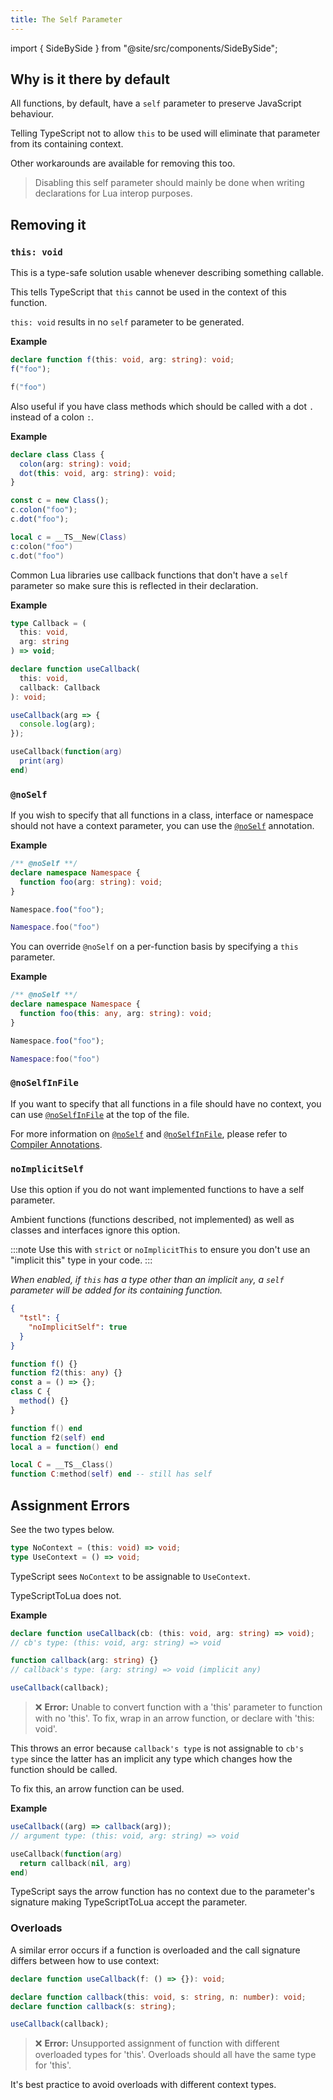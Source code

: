 ```yaml
---
title: The Self Parameter
---
```


import { SideBySide } from "@site/src/components/SideBySide";

## Why is it there by default

All functions, by default, have a `self` parameter to preserve JavaScript behaviour.

Telling TypeScript not to allow `this` to be used will eliminate that parameter from its containing context.

Other workarounds are available for removing this too.

> Disabling this self parameter should mainly be done when writing declarations for Lua interop purposes.

## Removing it

### `this: void`

This is a type-safe solution usable whenever describing something callable.

This tells TypeScript that `this` cannot be used in the context of this function.

`this: void` results in no `self` parameter to be generated.

**Example**

<SideBySide>

```typescript
declare function f(this: void, arg: string): void;
f("foo");
```

```lua
f("foo")
```

</SideBySide>

Also useful if you have class methods which should be called with a dot `.` instead of a colon `:`.

**Example**

<SideBySide>

```typescript
declare class Class {
  colon(arg: string): void;
  dot(this: void, arg: string): void;
}

const c = new Class();
c.colon("foo");
c.dot("foo");
```

```lua
local c = __TS__New(Class)
c:colon("foo")
c.dot("foo")
```

</SideBySide>

Common Lua libraries use callback functions that don't have a `self` parameter so make sure this is reflected in their declaration.

**Example**

<SideBySide>

<!-- prettier-ignore -->
```typescript
type Callback = (
  this: void,
  arg: string
) => void;

declare function useCallback(
  this: void,
  callback: Callback
): void;

useCallback(arg => {
  console.log(arg);
});
```

```lua
useCallback(function(arg)
  print(arg)
end)
```

</SideBySide>

### `@noSelf`

If you wish to specify that all functions in a class, interface or namespace should not have a context parameter, you can use the [`@noSelf`](./advanced/compiler-annotations.md#noself) annotation.

**Example**

<SideBySide>

```typescript
/** @noSelf **/
declare namespace Namespace {
  function foo(arg: string): void;
}

Namespace.foo("foo");
```

```lua
Namespace.foo("foo")
```

</SideBySide>

You can override `@noSelf` on a per-function basis by specifying a `this` parameter.

**Example**

<SideBySide>

```typescript
/** @noSelf **/
declare namespace Namespace {
  function foo(this: any, arg: string): void;
}

Namespace.foo("foo");
```

```lua
Namespace:foo("foo")
```

</SideBySide>

### `@noSelfInFile`

If you want to specify that all functions in a file should have no context, you can use [`@noSelfInFile`](./advanced/compiler-annotations.md#noselfinfile) at the top of the file.

For more information on [`@noSelf`](./advanced/compiler-annotations.md#noself) and [`@noSelfInFile`](./advanced/compiler-annotations.md#noselfinfile), please refer to [Compiler Annotations](./advanced/compiler-annotations).

### `noImplicitSelf`

Use this option if you do not want implemented functions to have a self parameter.

Ambient functions (functions described, not implemented) as well as classes and interfaces ignore this option.

:::note
Use this with `strict` or `noImplicitThis` to ensure you don't use an "implicit this" type in your code.
:::

_When enabled, if `this` has a type other than an implicit `any`, a `self` parameter will be added for its containing function._

```json title=tsconfig.json
{
  "tstl": {
    "noImplicitSelf": true
  }
}
```

<SideBySide>

```typescript
function f() {}
function f2(this: any) {}
const a = () => {};
class C {
  method() {}
}
```

```lua
function f() end
function f2(self) end
local a = function() end

local C = __TS__Class()
function C:method(self) end -- still has self
```

</SideBySide>

## Assignment Errors

See the two types below.

```typescript
type NoContext = (this: void) => void;
type UseContext = () => void;
```

TypeScript sees `NoContext` to be assignable to `UseContext`.

TypeScriptToLua does not.

**Example**

```ts
declare function useCallback(cb: (this: void, arg: string) => void);
// cb's type: (this: void, arg: string) => void

function callback(arg: string) {}
// callback's type: (arg: string) => void (implicit any)

useCallback(callback);
```

> :x: **Error:** Unable to convert function with a 'this' parameter to function with no 'this'. To fix, wrap in an arrow function, or declare with 'this: void'.

This throws an error because `callback's type` is not assignable to `cb's type` since the latter has an implicit any type which changes how the function should be called.

To fix this, an arrow function can be used.

**Example**

<SideBySide>

```typescript
useCallback((arg) => callback(arg));
// argument type: (this: void, arg: string) => void
```

```lua
useCallback(function(arg)
  return callback(nil, arg)
end)
```

</SideBySide>

TypeScript says the arrow function has no context due to the parameter's signature making TypeScriptToLua accept the parameter.

### Overloads

A similar error occurs if a function is overloaded and the call signature differs between how to use context:

```ts
declare function useCallback(f: () => {}): void;

declare function callback(this: void, s: string, n: number): void;
declare function callback(s: string);

useCallback(callback);
```

> :x: **Error:** Unsupported assignment of function with different overloaded types for 'this'. Overloads should all have the same type for 'this'.

It's best practice to avoid overloads with different context types.
